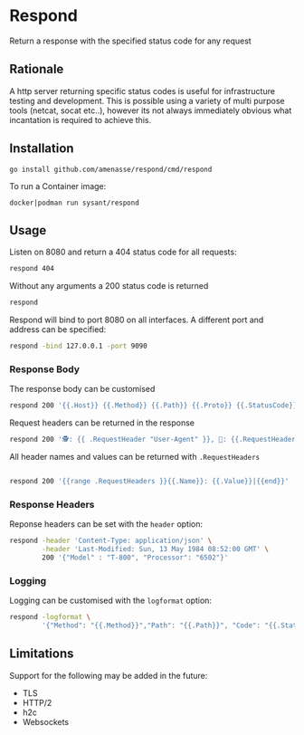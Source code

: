 # Respond

Return a response with the specified status code for any request

## Rationale

A http server returning specific status codes is useful for infrastructure testing and development. This is possible using a variety of multi purpose tools (netcat, socat etc..), however its not always immediately obvious what incantation is required to achieve this.


## Installation

    go install github.com/amenasse/respond/cmd/respond



To run a Container image:

    docker|podman run sysant/respond


## Usage

Listen on 8080 and return a 404 status code for all requests:

```bash
respond 404
```


Without any arguments a 200 status code is returned

```bash
respond
```

Respond will bind to port 8080 on all interfaces. A different port and address can be specified:

```bash
respond -bind 127.0.0.1 -port 9090
```

### Response Body

The response body can be customised

```bash
respond 200 '{{.Host}} {{.Method}} {{.Path}} {{.Proto}} {{.StatusCode}} {{.Description}}\n'
```

Request headers can be returned in the response

```bash
respond 200 '🕵: {{ .RequestHeader "User-Agent" }}, 👻: {{.RequestHeader "Host"}}'
```


All header names and values can be returned with `.RequestHeaders`

```bash

respond 200 '{{range .RequestHeaders }}{{.Name}}: {{.Value}}|{{end}}'
```

### Response Headers

Reponse headers can be set with the `header` option:


```bash
respond -header 'Content-Type: application/json' \
        -header 'Last-Modified: Sun, 13 May 1984 08:52:00 GMT' \
        200 '{"Model" : "T-800", "Processor": "6502"}'
```

### Logging

Logging can be customised with the `logformat` option:

```bash
respond -logformat \
        '{"Method": "{{.Method}}","Path": "{{.Path}}", "Code": "{{.StatusCode}}"}'
```


## Limitations

Support for the following may be added in the future:

 - TLS
 - HTTP/2
 - h2c
 - Websockets

